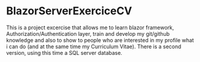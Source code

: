 # BlazorServerExerciceCV
This is a project excercise that allows me to learn blazor framework, Authorization/Authentication layer, train and develop my git/github knowledge and also to show to people who are interested in my profile what i can do (and at the same time my Curriculum Vitae).
There is a second version, using this time a SQL server database.
